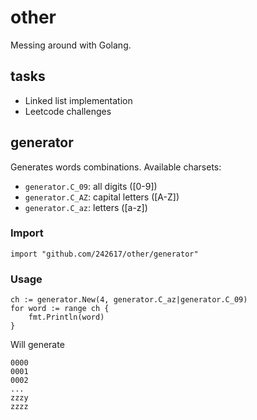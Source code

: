 # other

Messing around with Golang.

## tasks

* Linked list implementation
* Leetcode challenges

## generator

Generates words combinations. Available charsets:
* `generator.C_09`: all digits ([0-9])
* `generator.C_AZ`: capital letters ([A-Z])
* `generator.C_az`: letters ([a-z])

### Import

```
import "github.com/242617/other/generator"
```

### Usage

```
ch := generator.New(4, generator.C_az|generator.C_09)
for word := range ch {
    fmt.Println(word)
}
```

Will generate
```
0000
0001
0002
...
zzzy
zzzz
```